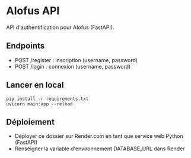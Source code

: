 # AIofus API

API d'authentification pour AIofus (FastAPI).

## Endpoints
- POST /register : inscription (username, password)
- POST /login : connexion (username, password)

## Lancer en local
```
pip install -r requirements.txt
uvicorn main:app --reload
```

## Déploiement
- Déployer ce dossier sur Render.com en tant que service web Python (FastAPI)
- Renseigner la variable d'environnement DATABASE_URL dans Render
